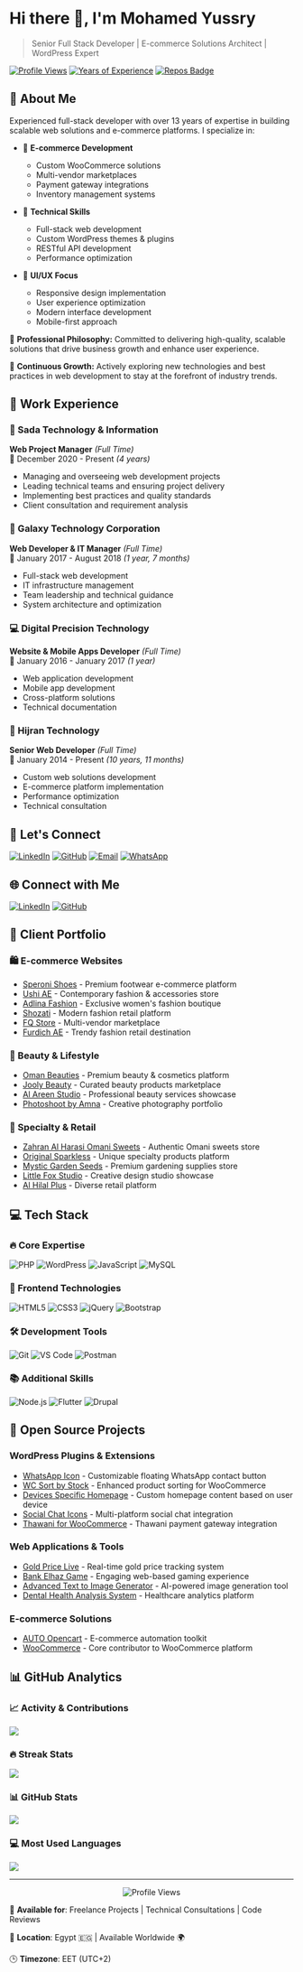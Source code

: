 # Hi there 👋, I'm Mohamed Yussry
> Senior Full Stack Developer | E-commerce Solutions Architect | WordPress Expert

[![Profile Views](https://komarev.com/ghpvc/?username=mohamedyussry&label=Profile%20views&color=0e75b6&style=flat)](https://github.com/mohamedyussry)
[![Years of Experience](https://img.shields.io/badge/Experience-13%20Years-blue?style=flat-square)](https://github.com/mohamedyussry)
[![Repos Badge](https://badges.pufler.dev/repos/mohamedyussry)](https://github.com/mohamedyussry)

## 💫 About Me
Experienced full-stack developer with over 13 years of expertise in building scalable web solutions and e-commerce platforms. I specialize in:

- 🎯 **E-commerce Development**
  - Custom WooCommerce solutions
  - Multi-vendor marketplaces
  - Payment gateway integrations
  - Inventory management systems

- 🔧 **Technical Skills**
  - Full-stack web development
  - Custom WordPress themes & plugins
  - RESTful API development
  - Performance optimization

- 🎨 **UI/UX Focus**
  - Responsive design implementation
  - User experience optimization
  - Modern interface development
  - Mobile-first approach

🌟 **Professional Philosophy:** Committed to delivering high-quality, scalable solutions that drive business growth and enhance user experience.

🔄 **Continuous Growth:** Actively exploring new technologies and best practices in web development to stay at the forefront of industry trends.

## 💼 Work Experience

### 🏢 Sada Technology & Information
**Web Project Manager** _(Full Time)_  
📅 December 2020 - Present _(4 years)_
- Managing and overseeing web development projects
- Leading technical teams and ensuring project delivery
- Implementing best practices and quality standards
- Client consultation and requirement analysis

### 🌟 Galaxy Technology Corporation
**Web Developer & IT Manager** _(Full Time)_  
📅 January 2017 - August 2018 _(1 year, 7 months)_
- Full-stack web development
- IT infrastructure management
- Team leadership and technical guidance
- System architecture and optimization

### 💻 Digital Precision Technology
**Website & Mobile Apps Developer** _(Full Time)_  
📅 January 2016 - January 2017 _(1 year)_
- Web application development
- Mobile app development
- Cross-platform solutions
- Technical documentation

### 🚀 Hijran Technology
**Senior Web Developer** _(Full Time)_  
📅 January 2014 - Present _(10 years, 11 months)_
- Custom web solutions development
- E-commerce platform implementation
- Performance optimization
- Technical consultation

## 📱 Let's Connect
[![LinkedIn](https://img.shields.io/badge/LinkedIn-%230077B5.svg?logo=linkedin&logoColor=white)](https://linkedin.com/in/mohamedyussry)
[![GitHub](https://img.shields.io/badge/GitHub-%23121011.svg?logo=github&logoColor=white)](https://github.com/mohamedyussry)
[![Email](https://img.shields.io/badge/Email-D14836?logo=gmail&logoColor=white)](mailto:mohammed.yussry@gmail.com)
[![WhatsApp](https://img.shields.io/badge/WhatsApp-25D366?logo=whatsapp&logoColor=white)](https://wa.me/201066211527)

## 🌐 Connect with Me
[![LinkedIn](https://img.shields.io/badge/LinkedIn-%230077B5.svg?logo=linkedin&logoColor=white)](https://linkedin.com/in/mohamedyussry)
[![GitHub](https://img.shields.io/badge/GitHub-%23121011.svg?logo=github&logoColor=white)](https://github.com/mohamedyussry)

## 💼 Client Portfolio

### 🛍️ E-commerce Websites
* [Speroni Shoes](https://speronishoes.com) - Premium footwear e-commerce platform
* [Ushi AE](https://ushi-ae.com) - Contemporary fashion & accessories store
* [Adlina Fashion](https://adlinafashion.com) - Exclusive women's fashion boutique
* [Shozati](https://shozati.net) - Modern fashion retail platform
* [FQ Store](https://fq-store.com) - Multi-vendor marketplace
* [Furdich AE](https://furdichae.com) - Trendy fashion retail destination

### 💄 Beauty & Lifestyle
* [Oman Beauties](https://omanbeauties.com) - Premium beauty & cosmetics platform
* [Jooly Beauty](https://jooolybeauty.com) - Curated beauty products marketplace
* [Al Areen Studio](https://alareenstudio.com) - Professional beauty services showcase
* [Photoshoot by Amna](https://photoshootbyamna.com) - Creative photography portfolio

### 🍰 Specialty & Retail
* [Zahran Al Harasi Omani Sweets](https://zahranalharasiomanisweets.com) - Authentic Omani sweets store
* [Original Sparkless](https://originalsparkless.com) - Unique specialty products platform
* [Mystic Garden Seeds](https://mysticgardenseeds.net) - Premium gardening supplies store
* [Little Fox Studio](https://littlefoxstudio.net) - Creative design studio showcase
* [Al Hilal Plus](https://alhilalplus.net) - Diverse retail platform

## 💻 Tech Stack

### 🔥 Core Expertise
![PHP](https://img.shields.io/badge/PHP-%23777BB4.svg?style=for-the-badge&logo=php&logoColor=white)
![WordPress](https://img.shields.io/badge/WordPress-%23117AC9.svg?style=for-the-badge&logo=WordPress&logoColor=white)
![JavaScript](https://img.shields.io/badge/JavaScript-%23323330.svg?style=for-the-badge&logo=javascript&logoColor=%23F7DF1E)
![MySQL](https://img.shields.io/badge/MySQL-%2300f.svg?style=for-the-badge&logo=mysql&logoColor=white)

### 🎨 Frontend Technologies
![HTML5](https://img.shields.io/badge/HTML5-%23E34F26.svg?style=for-the-badge&logo=html5&logoColor=white)
![CSS3](https://img.shields.io/badge/CSS3-%231572B6.svg?style=for-the-badge&logo=css3&logoColor=white)
![jQuery](https://img.shields.io/badge/jQuery-%230769AD.svg?style=for-the-badge&logo=jquery&logoColor=white)
![Bootstrap](https://img.shields.io/badge/Bootstrap-%23563D7C.svg?style=for-the-badge&logo=bootstrap&logoColor=white)

### 🛠️ Development Tools
![Git](https://img.shields.io/badge/Git-%23F05033.svg?style=for-the-badge&logo=git&logoColor=white)
![VS Code](https://img.shields.io/badge/VS%20Code-0078d7.svg?style=for-the-badge&logo=visual-studio-code&logoColor=white)
![Postman](https://img.shields.io/badge/Postman-FF6C37?style=for-the-badge&logo=postman&logoColor=white)

### 📚 Additional Skills
![Node.js](https://img.shields.io/badge/Node.js-6DA55F?style=for-the-badge&logo=node.js&logoColor=white)
![Flutter](https://img.shields.io/badge/Flutter-%2302569B.svg?style=for-the-badge&logo=Flutter&logoColor=white)
![Drupal](https://img.shields.io/badge/Drupal-%230678BE.svg?style=for-the-badge&logo=drupal&logoColor=white)

## 🚀 Open Source Projects

### WordPress Plugins & Extensions
* [WhatsApp Icon](https://github.com/mohamedyussry/WhatsApp-Icon) - Customizable floating WhatsApp contact button
* [WC Sort by Stock](https://github.com/mohamedyussry/wc-sort-by-stock) - Enhanced product sorting for WooCommerce
* [Devices Specific Homepage](https://github.com/mohamedyussry/devices-specific-homepage-plugin-wordpress) - Custom homepage content based on user device
* [Social Chat Icons](https://github.com/mohamedyussry/social-chat-icon-for-wordpress) - Multi-platform social chat integration
* [Thawani for WooCommerce](https://github.com/mohamedyussry/thawani-for-woocommerce) - Thawani payment gateway integration

### Web Applications & Tools
* [Gold Price Live](https://github.com/mohamedyussry/Gold-Price-Live) - Real-time gold price tracking system
* [Bank Elhaz Game](https://github.com/mohamedyussry/bank-elhaz-game) - Engaging web-based gaming experience
* [Advanced Text to Image Generator](https://github.com/mohamedyussry/Advanced-Text-to-Image-Generator-free) - AI-powered image generation tool
* [Dental Health Analysis System](https://github.com/mohamedyussry/Dental-Health-Analysis-System) - Healthcare analytics platform

### E-commerce Solutions
* [AUTO Opencart](https://github.com/mohamedyussry/AUTO-opencart) - E-commerce automation toolkit
* [WooCommerce](https://github.com/mohamedyussry/woocommerce) - Core contributor to WooCommerce platform

## 📊 GitHub Analytics

### 📈 Activity & Contributions
![](https://github-readme-activity-graph.vercel.app/graph?username=mohamedyussry&theme=dark&hide_border=false&background=0F172A)

### 🔥 Streak Stats
![](https://github-readme-streak-stats.herokuapp.com/?user=mohamedyussry&theme=dark&hide_border=false)

### 📊 GitHub Stats
![](https://github-readme-stats.vercel.app/api?username=mohamedyussry&theme=dark&hide_border=false&include_all_commits=true&count_private=true)

### 💻 Most Used Languages
![](https://github-readme-stats.vercel.app/api/top-langs/?username=mohamedyussry&theme=dark&hide_border=false&include_all_commits=true&count_private=true&layout=compact)

---
<p align="center">
  <img src="https://visitcount.itsvg.in/api?id=mohamedyussry&icon=0&color=0" alt="Profile Views">
</p>

💼 **Available for**: Freelance Projects | Technical Consultations | Code Reviews

📍 **Location**: Egypt 🇪🇬 | Available Worldwide 🌍

🕒 **Timezone**: EET (UTC+2)
